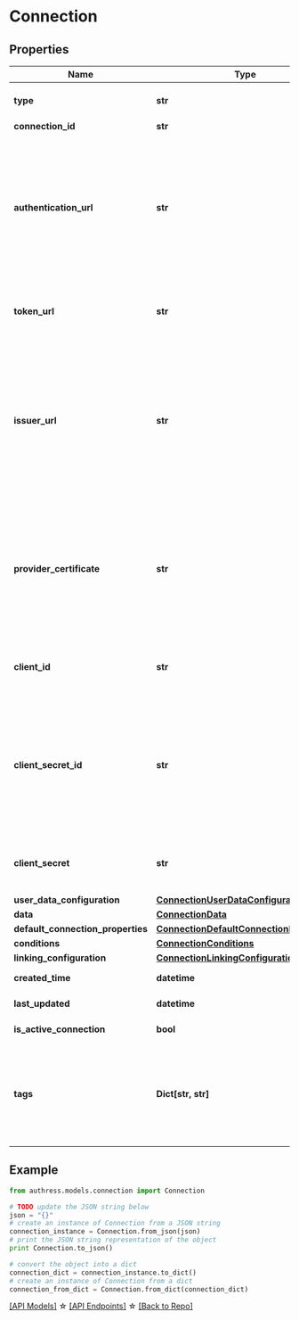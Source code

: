 # Connection


## Properties
Name | Type | Description | Notes
------------ | ------------- | ------------- | -------------
**type** | **str** |  | [optional] [default to 'OAUTH2']
**connection_id** | **str** |  | [optional] 
**authentication_url** | **str** | Authorization URL of the provider (where the user logs in). For OAuth this is the authorization URL. For SAML, specify the **SSO URL** in this property. | [optional] 
**token_url** | **str** | The token exchange url (where we validate the token). | [optional] 
**issuer_url** | **str** | The unique identifier tied to the provider's domain used for TLS verification. In OAuth, this is the JWT **iss** property. For SAML, specify the **Entity ID** in this property. | [optional] 
**provider_certificate** | **str** | The Provider's SAML public certificate which can be used to verify the signature in signed SAML assertions from the provider. | [optional] 
**client_id** | **str** | Provider's client ID used to verify the token | [optional] 
**client_secret_id** | **str** | Provider's client secret identifier used to identify the client secret within your account. Some provider require this property. | [optional] 
**client_secret** | **str** | Provider's client secret used to verify the token | [optional] 
**user_data_configuration** | [**ConnectionUserDataConfiguration**](ConnectionUserDataConfiguration.md) |  | [optional] 
**data** | [**ConnectionData**](ConnectionData.md) |  | [optional] 
**default_connection_properties** | [**ConnectionDefaultConnectionProperties**](ConnectionDefaultConnectionProperties.md) |  | [optional] 
**conditions** | [**ConnectionConditions**](ConnectionConditions.md) |  | [optional] 
**linking_configuration** | [**ConnectionLinkingConfiguration**](ConnectionLinkingConfiguration.md) |  | [optional] 
**created_time** | **datetime** |  | [optional] [readonly] 
**last_updated** | **datetime** |  | [optional] [readonly] 
**is_active_connection** | **bool** |  | [optional] [readonly] 
**tags** | **Dict[str, str]** | The tags associated with this resource, this property is an map. { key1: value1, key2: value2 } | [optional] 

## Example

```python
from authress.models.connection import Connection

# TODO update the JSON string below
json = "{}"
# create an instance of Connection from a JSON string
connection_instance = Connection.from_json(json)
# print the JSON string representation of the object
print Connection.to_json()

# convert the object into a dict
connection_dict = connection_instance.to_dict()
# create an instance of Connection from a dict
connection_from_dict = Connection.from_dict(connection_dict)
```
[[API Models]](./README.md#documentation-for-models) ☆ [[API Endpoints]](./README.md#documentation-for-api-endpoints) ☆ [[Back to Repo]](../README.md)


